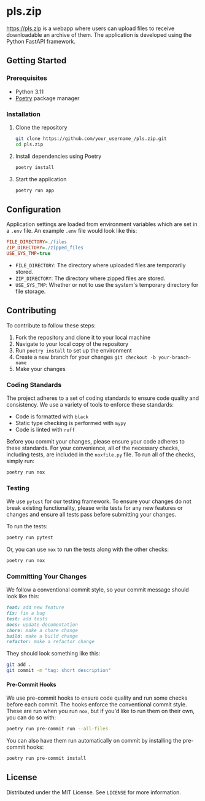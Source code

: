 # pls.zip

<https://pls.zip> is a webapp where users can upload files to receive downloadable an archive of them. The application is developed using the Python FastAPI framework.

## Getting Started

### Prerequisites

- Python 3.11
- [Poetry](https://python-poetry.org/) package manager

### Installation

1. Clone the repository

    ```bash
    git clone https://github.com/your_username_/pls.zip.git
    cd pls.zip
    ```

2. Install dependencies using Poetry

    ```bash
    poetry install
    ```

3. Start the application

    ```bash
    poetry run app
    ```

## Configuration

Application settings are loaded from environment variables which are set in a `.env` file. An example `.env` file would look like this:

```ini
FILE_DIRECTORY=./files
ZIP_DIRECTORY=./zipped_files
USE_SYS_TMP=true

```

- `FILE_DIRECTORY`: The directory where uploaded files are temporarily stored.
- `ZIP_DIRECTORY`: The directory where zipped files are stored.
- `USE_SYS_TMP`: Whether or not to use the system's temporary directory for file storage.

## Contributing

To contribute to follow these steps:

1. Fork the repository and clone it to your local machine
2. Navigate to your local copy of the repository
3. Run `poetry install` to set up the environment
4. Create a new branch for your changes `git checkout -b your-branch-name`
5. Make your changes

### Coding Standards

The project adheres to a set of coding standards to ensure code quality and consistency. We use a variety of tools to enforce these standards:

- Code is formatted with `black`
- Static type checking is performed with `mypy`
- Code is linted with `ruff`

Before you commit your changes, please ensure your code adheres to these standards. For your convenience, all of the necessary checks, including tests, are included in the `noxfile.py` file. To run all of the checks, simply run:

```bash
poetry run nox
```

### Testing

We use `pytest` for our testing framework. To ensure your changes do not break existing functionality, please write tests for any new features or changes and ensure all tests pass before submitting your changes.

To run the tests:

```bash
poetry run pytest
```

Or, you can use `nox` to run the tests along with the other checks:

```bash
poetry run nox
```

### Committing Your Changes

We follow a conventional commit style, so your commit message should look like this:

```markdown
feat: add new feature
fix: fix a bug
test: add tests
docs: update documentation
chore: make a chore change
build: make a build change
refactor: make a refactor change
```

They should look something like this:

```bash
git add .
git commit -m "tag: short description"
```

#### Pre-Commit Hooks

We use pre-commit hooks to ensure code quality and run some checks before each commit. The hooks enforce the conventional commit style. These are run when you run `nox`, but if you'd like to run them on their own, you can do so with:

```bash
poetry run pre-commit run --all-files
```

You can also have them run automatically on commit by installing the pre-commit hooks:

```bash
poetry run pre-commit install
```

## License

Distributed under the MIT License. See `LICENSE` for more information.
